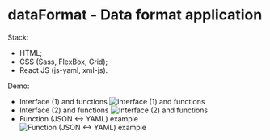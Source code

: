 # dataFormat - Data format application

Stack:
- HTML; 
- CSS (Sass, FlexBox, Grid);
- React JS (js-yaml, xml-js).

Demo:
- Interface (1) and functions
![Interface (1) and functions](https://github.com/J4stEu/dataFormat/blob/main/projectDemo/dataFormat_1.png)
- Interface (2) and functions
![Interface (2) and functions](https://github.com/J4stEu/dataFormat/blob/main/projectDemo/dataFormat_2.png)
- Function (JSON <-> YAML) example
![Function (JSON <-> YAML) example](https://github.com/J4stEu/dataFormat/blob/main/projectDemo/dataFormat_3.png)